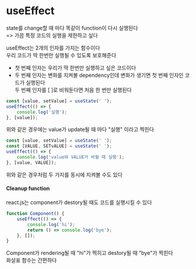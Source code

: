 # useEffect

state를 change할 때 마다 똑같이 function이 다시 실행된다\
=> 가끔 특정 코드의 실행을 제한하고 싶다

useEffect는 2개의 인자를 가지는 함수이다  
우리 코드가 딱 한번만 실행될 수 있도록 보호해준다

-   첫 번째 인자는 우리가 딱 한번만 실행하고 싶은 코드이다
-   두 번째 인자는 변화를 지켜볼 dependency인데 변화가 생기면 첫 번째 인자인 코드가 실행된다  
    두 번째 인자를 [ ]로 비워둔다면 처음 한 번만 실행된다

```js
const [value, setValue] = useState(' ');
useEffect(() => {
    console.log('실행');
}, [value]);
```

위와 같은 경우에는 value가 update될 때 마다 "실행" 이라고 찍힌다

```js
const [value, setValue] = useState(' ');
const [VALUE, SETvALUE] = useState(' ');
useEffect(() => {
    console.log('value와 VALUE가 바뀔 때 실행');
}, [value, VALUE]);
```

위와 같은 경우처럼 두 가지를 동시에 지켜볼 수도 있다

#### Cleanup function

react.js는 component가 destory될 때도 코드를 실행시킬 수 있다

```js
function Component() {
    useEffect(() => {
        console.log('hi');
        return () => console.log('bye');
    }, []);
}
```

Component가 rendering될 때 "hi"가 찍히고 destory될 때 "bye"가 찍힌다\
화살표 함수는 간편하다
